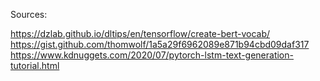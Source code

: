 Sources:

https://dzlab.github.io/dltips/en/tensorflow/create-bert-vocab/
https://gist.github.com/thomwolf/1a5a29f6962089e871b94cbd09daf317
https://www.kdnuggets.com/2020/07/pytorch-lstm-text-generation-tutorial.html